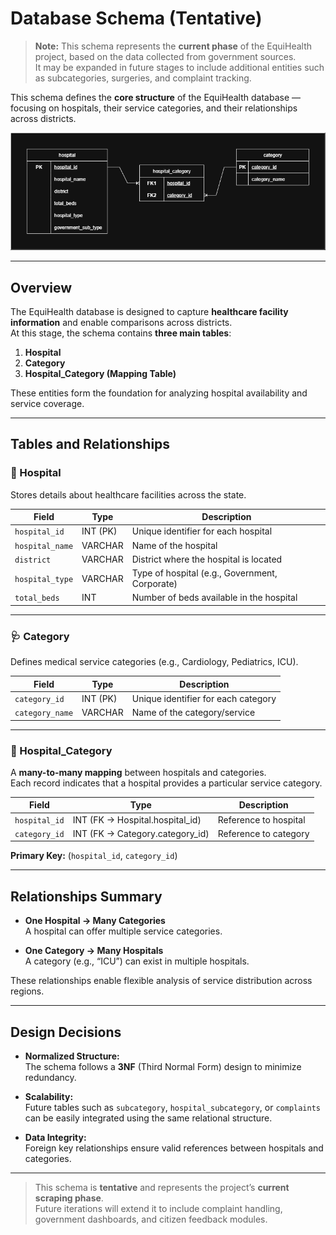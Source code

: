 # Database Schema (Tentative)

> **Note:** This schema represents the **current phase** of the EquiHealth project, based on the data collected from government sources.  
> It may be expanded in future stages to include additional entities such as subcategories, surgeries, and complaint tracking.

This schema defines the **core structure** of the EquiHealth database — focusing on hospitals, their service categories, and their relationships across districts.

![Database Schema Diagram](images/database-schema-diagram.png)

---

## Overview

The EquiHealth database is designed to capture **healthcare facility information** and enable comparisons across districts.  
At this stage, the schema contains **three main tables**:

1. **Hospital**
2. **Category**
3. **Hospital_Category (Mapping Table)**

These entities form the foundation for analyzing hospital availability and service coverage.

---

## Tables and Relationships

### 🏥 Hospital
Stores details about healthcare facilities across the state.

| Field | Type | Description |
|--------|------|-------------|
| `hospital_id` | INT (PK) | Unique identifier for each hospital |
| `hospital_name` | VARCHAR | Name of the hospital |
| `district` | VARCHAR | District where the hospital is located |
| `hospital_type` | VARCHAR | Type of hospital (e.g., Government, Corporate) |
| `total_beds` | INT | Number of beds available in the hospital |

---

### 🩺 Category
Defines medical service categories (e.g., Cardiology, Pediatrics, ICU).

| Field | Type | Description |
|--------|------|-------------|
| `category_id` | INT (PK) | Unique identifier for each category |
| `category_name` | VARCHAR | Name of the category/service |

---

### 🔗 Hospital_Category
A **many-to-many mapping** between hospitals and categories.  
Each record indicates that a hospital provides a particular service category.

| Field | Type | Description |
|--------|------|-------------|
| `hospital_id` | INT (FK → Hospital.hospital_id) | Reference to hospital |
| `category_id` | INT (FK → Category.category_id) | Reference to category |

**Primary Key:** (`hospital_id`, `category_id`)

---

## Relationships Summary

- **One Hospital → Many Categories**  
  A hospital can offer multiple service categories.

- **One Category → Many Hospitals**  
  A category (e.g., “ICU”) can exist in multiple hospitals.

These relationships enable flexible analysis of service distribution across regions.

---

## Design Decisions

- **Normalized Structure:**  
  The schema follows a **3NF** (Third Normal Form) design to minimize redundancy.

- **Scalability:**  
  Future tables such as `subcategory`, `hospital_subcategory`, or `complaints` can be easily integrated using the same relational structure.

- **Data Integrity:**  
  Foreign key relationships ensure valid references between hospitals and categories.

---

> This schema is **tentative** and represents the project’s **current scraping phase**.  
> Future iterations will extend it to include complaint handling, government dashboards, and citizen feedback modules.

